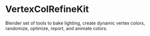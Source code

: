 # VertexColRefineKit
Blender set of tools to bake lighting, create dynamic vertex colors, randomize, optimize, report, and animate colors.
